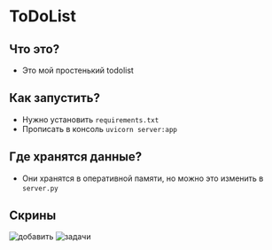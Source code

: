 # ToDoList

## Что это?

- Это мой простенький todolist

## Как запустить?

- Нужно установить ``requirements.txt``
- Прописать в консоль ``uvicorn server:app``

## Где хранятся данные?

- Они хранятся в оперативной памяти, но можно это изменить в ``server.py``

## Скрины

![добавить](https://cdn.discordapp.com/attachments/753623971378757644/848209385964699658/unknown.png)
![задачи](https://cdn.discordapp.com/attachments/753623971378757644/848209457472864317/unknown.png)